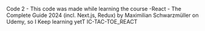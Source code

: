 Code 2 - This code was made while learning the course -React - The Complete Guide 2024 (incl. Next.js, Redux) by Maximilian Schwarzmüller on Udemy, so I Keep learning yetT IC-TAC-TOE_REACT

